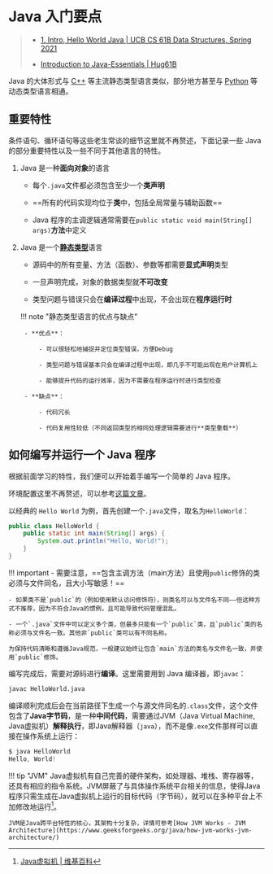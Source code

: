 # Java 入门要点

> - [1. Intro, Hello World Java | UCB CS 61B Data Structures, Spring 2021](https://sp21.datastructur.es/index.html)
>
> - [Introduction to Java-Essentials | Hug61B](https://joshhug.gitbooks.io/hug61b/content/chap1/chap11.html)

Java 的大体形式与 [C++](../cpp/cs106l/00-type-structure.md) 等主流静态类型语言类似，部分地方甚至与 [Python](../python/package.md) 等动态类型语言相通。

## 重要特性

条件语句、循环语句等这些老生常谈的细节这里就不再赘述，下面记录一些 Java 的部分重要特性以及一些不同于其他语言的特性。

1. Java 是一种**面向对象**的语言

    - 每个`.java`文件都必须包含至少一个**类声明**

    - ==所有的代码实现均位于**类**中，包括全局常量与辅助函数==

    - Java 程序的主调逻辑通常需要在`public static void main(String[] args)`**方法**中定义

2. Java 是一个[**静态类型**](../cpp/cs106l/00-type-structure.md#基础数据类型)语言

    - 源码中的所有变量、方法（函数）、参数等都需要**显式声明**类型

    - 一旦声明完成，对象的数据类型就**不可改变**

    - 类型问题与错误只会在**编译过程**中出现，不会出现在**程序运行时**

    !!! note "静态类型语言的优点与缺点"

        - **优点**：

            - 可以很轻松地捕捉并定位类型错误，方便Debug

            - 类型问题与错误基本只会在编译过程中出现，即几乎不可能出现在用户计算机上

            - 能够提升代码的运行效率，因为不需要在程序运行时进行类型检查

        - **缺点**：

            - 代码冗长

            - 代码复用性较低（不同返回类型的相同处理逻辑需要进行**类型重载**）

## 如何编写并运行一个 Java 程序

<!-- *图片来源: [Essentials | Hug61B](https://joshhug.gitbooks.io/hug61b/content/chap1/chap11.html)* -->

根据前面学习的特性，我们便可以开始着手编写一个简单的 Java 程序。

环境配置这里不再赘述，可以参考[这篇文章](https://www.geeksforgeeks.org/installation-guide/download-and-install-jdk-on-windows-mac-and-linux/)。

以经典的 `Hello World` 为例，首先创建一个`.java`文件，取名为`HelloWorld`：

```java
public class HelloWorld {
    public static int main(String[] args) {
        System.out.println("Hello, World!");
    }
}
```

!!! important
    - 需要注意，==包含主调方法（main方法）且使用`public`修饰的类必须与文件同名，且大小写敏感！==

    - 如果类不是`public`的（例如使用默认访问修饰符），则类名可以与文件名不同——但这种方式不推荐，因为不符合Java的惯例，且可能导致代码管理混乱。

    - 一个`.java`文件中可以定义多个类，但最多只能有一个`public`类，且`public`类的名称必须与文件名一致。其他非`public`类可以有不同名称。

    为保持代码清晰和遵循Java规范，一般建议始终让包含`main`方法的类名与文件名一致，并使用`public`修饰。

编写完成后，需要对源码进行**编译**。这里需要用到 Java 编译器，即`javac`：
```bash
javac HelloWorld.java
```

编译顺利完成后会在当前路径下生成一个与源文件同名的`.class`文件，这个文件包含了**Java字节码**，是一种**中间代码**，需要通过JVM（Java Virtual Machine, Java虚拟机）**解释执行**，即Java解释器（`java`），而不是像`.exe`文件那样可以直接在操作系统上运行：
```java
$ java HelloWorld
Hello, World!
```

!!! tip "JVM"
    Java虚拟机有自己完善的硬件架构，如处理器、堆栈、寄存器等，还具有相应的指令系统。JVM屏蔽了与具体操作系统平台相关的信息，使得Java程序只需生成在Java虚拟机上运行的目标代码（字节码），就可以在多种平台上不加修改地运行[^1]。

    JVM是Java跨平台特性的核心，其架构十分复杂，详情可参考[How JVM Works - JVM Architecture](https://www.geeksforgeeks.org/java/how-jvm-works-jvm-architecture/)


[^1]: [Java虚拟机 | 维基百科](https://zh.wikipedia.org/wiki/Java%E8%99%9A%E6%8B%9F%E6%9C%BA)
